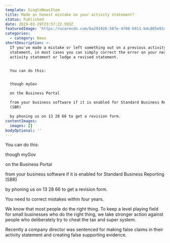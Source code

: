 ```yaml
---
template: SingleNewsItem
title: Made an honest mistake on your activity statement?
status: Published
date: 2019-03-29T23:57:22.593Z
featuredImage: 'https://ucarecdn.com/ba291926-587e-4f08-b911-b4c805e91d45/'
categories:
  - category: News
shortDescription: >-
  If you've made a mistake or left something out on a previous activity
  statement, in most cases you can simply correct the error on your next
  activity statement or lodge a revised statement.


  You can do this:


  though myGov

  on the Business Portal

  from your business software if it is enabled for Standard Business Reporting
  (SBR)

  by phoning us on 13 28 66 to get a revision form.
contentImages:
  images: []
bodyOptional: ''
---
```

You can do this:



though myGov

on the Business Portal

from your business software if it is enabled for Standard Business Reporting (SBR)

by phoning us on 13 28 66 to get a revision form.



You need to correct mistakes within four years.



We know that most people do the right thing. To keep a level playing field for small businesses who do the right thing, we take stronger action against people who deliberately try to cheat the tax and super system.



Recently a company director was sentenced for making false claims in their activity statement and creating false supporting evidence.
